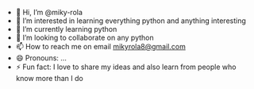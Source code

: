- 👋 Hi, I’m @miky-rola
- 👀 I’m interested in learning everything python and anything interesting
- 🌱 I’m currently learning python
- 💞️ I’m looking to collaborate on any python 
- 📫 How to reach me on email mikyrola8@gmail.com
- 😄 Pronouns: ...
- ⚡ Fun fact: I love to share my ideas and also learn from people who know more than I do

<!---
miky-rola/miky-rola is a ✨ special ✨ repository because its `README.md` (this file) appears on your GitHub profile.
You can click the Preview link to take a look at your changes.
--->
